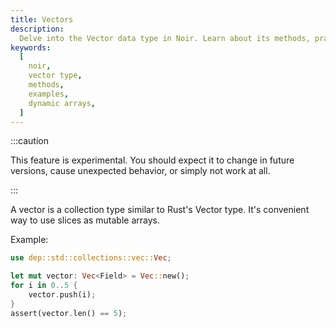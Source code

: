 ```yaml
---
title: Vectors
description:
  Delve into the Vector data type in Noir. Learn about its methods, practical examples, and best practices for using Vectors in your Noir code.
keywords:
  [
    noir,
    vector type,
    methods,
    examples,
    dynamic arrays,
  ]
---
```


:::caution

This feature is experimental. You should expect it to change in future versions,
cause unexpected behavior, or simply not work at all.

:::

A vector is a collection type similar to Rust's Vector type. It's convenient way to use slices as mutable arrays.

Example:

```rust
use dep::std::collections::vec::Vec;

let mut vector: Vec<Field> = Vec::new();
for i in 0..5 {
    vector.push(i);
}
assert(vector.len() == 5);
```
